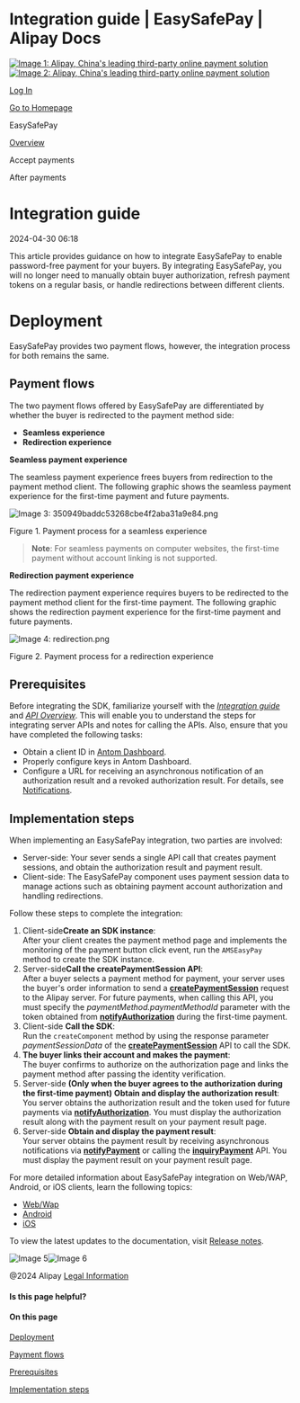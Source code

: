 Integration guide | EasySafePay | Alipay Docs
===============
                        

[![Image 1: Alipay, China's leading third-party online payment solution](https://ac.alipay.com/storage/2024/3/26/d66c43c0-440d-4c97-9976-f2028a2c8c5e.svg)![Image 2: Alipay, China's leading third-party online payment solution](https://ac.alipay.com/storage/2024/3/26/a48bd336-aea0-4f16-bf83-616eacbb4434.svg)](/docs/)

[Log In](https://global.alipay.com/ilogin/account_login.htm?goto=https%3A%2F%2Fglobal.alipay.com%2Fdocs%2Fac%2Feasypay_en%2Fsdk)

[Go to Homepage](../../)

EasySafePay

[Overview](/docs/ac/easypay_en/overview_en)

Accept payments

After payments

Integration guide
=================

2024-04-30 06:18

This article provides guidance on how to integrate EasySafePay to enable password-free payment for your buyers. By integrating EasySafePay, you will no longer need to manually obtain buyer authorization, refresh payment tokens on a regular basis, or handle redirections between different clients.

Deployment
==========

EasySafePay provides two payment flows, however, the integration process for both remains the same.

Payment flows
-------------

The two payment flows offered by EasySafePay are differentiated by whether the buyer is redirected to the payment method side:

*   **Seamless experience**
*   **Redirection experience**

**Seamless payment experience**

The seamless payment experience frees buyers from redirection to the payment method client. The following graphic shows the seamless payment experience for the first-time payment and future payments.

![Image 3: 350949baddc53268cbe4f2aba31a9e84.png](https://idocs-assets.marmot-cloud.com/storage/idocs87c36dc8dac653c1/1689323540360-7abb49a8-5363-4587-b2ea-2eda1f89c2c1.png)

Figure 1. Payment process for a seamless experience

> **Note**: For seamless payments on computer websites, the first-time payment without account linking is not supported.

**Redirection payment experience**

The redirection payment experience requires buyers to be redirected to the payment method client for the first-time payment. The following graphic shows the redirection payment experience for the first-time payment and future payments.

![Image 4: redirection.png](https://idocs-assets.marmot-cloud.com/storage/idocs87c36dc8dac653c1/1688981866534-0c22462f-3d5c-4141-922c-83718335cd5a.png)

Figure 2. Payment process for a redirection experience

Prerequisites
-------------

Before integrating the SDK, familiarize yourself with the [_Integration guide_](https://global.alipay.com/docs/integration_guide_en) and [_API Overview_](https://global.alipay.com/docs/ac/ams/api_fund). This will enable you to understand the steps for integrating server APIs and notes for calling the APIs. Also, ensure that you have completed the following tasks:

*   Obtain a client ID in [Antom Dashboard](https://global.alipay.com/docs/dashboard_en).
*   Properly configure keys in Antom Dashboard.
*   Configure a URL for receiving an asynchronous notification of an authorization result and a revoked authorization result. For details, see [Notifications](https://global.alipay.com/docs/ac/cashierpay/notifications).

Implementation steps
--------------------

When implementing an EasySafePay integration, two parties are involved:

*   Server-side: Your sever sends a single API call that creates payment sessions, and obtain the authorization result and payment result.
*   Client-side: The EasySafePay component uses payment session data to manage actions such as obtaining payment account authorization and handling redirections.

Follow these steps to complete the integration:

1.  Client-side**Create an SDK instance**:  
    After your client creates the payment method page and implements the monitoring of the payment button click event, run the `AMSEasyPay` method to create the SDK instance.
2.  Server-side**Call the createPaymentSession API**:  
    After a buyer selects a payment method for payment, your server uses the buyer's order information to send a [**createPaymentSession**](https://global.alipay.com/docs/ac/ams/createpaymentsession_easypay) request to the Alipay server. For future payments, when calling this API, you must specify the _paymentMethod.paymentMethodId_ parameter with the token obtained from [**notifyAuthorization**](https://global.alipay.com/docs/ac/ams/notifyauth) during the first-time payment.
3.  Client-side **Call the SDK**:  
    Run the `createComponent` method by using the response parameter _paymentSessionData_ of the [**createPaymentSession**](https://global.alipay.com/docs/ac/ams/createpaymentsession_easypay) API to call the SDK.
4.  **The buyer links their account and makes the payment**:  
    The buyer confirms to authorize on the authorization page and links the payment method after passing the identity verification.
5.  Server-side **(Only when the buyer agrees to the authorization during the first-time payment)** **Obtain and display the authorization result**:  
    You server obtains the authorization result and the token used for future payments via [**notifyAuthorization**](https://global.alipay.com/docs/ac/ams/notifyauth). You must display the authorization result along with the payment result on your payment result page.
6.  Server-side **Obtain and display the payment result**:  
    Your server obtains the payment result by receiving asynchronous notifications via [**notifyPayment**](https://global.alipay.com/docs/ac/ams/paymentrn_online) or calling the [**inquiryPayment**](https://global.alipay.com/docs/ac/ams/paymentri_online) API. You must display the payment result on your payment result page.

For more detailed information about EasySafePay integration on Web/WAP, Android, or iOS clients, learn the following topics:

*   [Web/Wap](https://global.alipay.com/docs/ac/easypay_en/webwap_en)
*   [Android](https://global.alipay.com/docs/ac/easypay_en/android_en)
*   [iOS](https://global.alipay.com/docs/ac/easypay_en/ios_en)

To view the latest updates to the documentation, visit [Release notes](https://global.alipay.com/docs/releasenotes).

![Image 5](https://ac.alipay.com/storage/2021/5/20/19b2c126-9442-4f16-8f20-e539b1db482a.png)![Image 6](https://ac.alipay.com/storage/2021/5/20/e9f3f154-dbf0-455f-89f0-b3d4e0c14481.png)

@2024 Alipay [Legal Information](https://global.alipay.com/docs/ac/platform/membership)

#### Is this page helpful?

#### On this page

[Deployment](#Rq8qK "Deployment")

[Payment flows](#gvnBp "Payment flows")

[Prerequisites](#gzjkF "Prerequisites")

[Implementation steps](#8ZT1Z "Implementation steps")